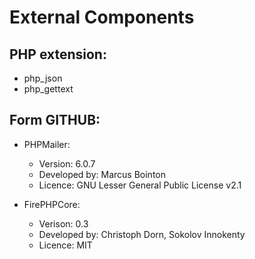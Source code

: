 External Components
===================

PHP extension:
--------------
- php_json
- php_gettext 

Form GITHUB:
------------
- PHPMailer: 
    - Version: 6.0.7
    - Developed by: Marcus Bointon
    - Licence: GNU Lesser General Public License v2.1

- FirePHPCore:
    - Verison: 0.3
    - Developed by: Christoph Dorn, Sokolov Innokenty
    - Licence: MIT  